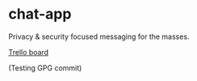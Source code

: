 # chat-app
Privacy &amp; security focused messaging for the masses.

[Trello board](https://trello.com/b/yUqiSo7C/chat-app)

(Testing GPG commit)
